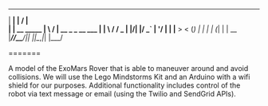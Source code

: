   ______           __  __                
 |  ____|         |  \/  |               
 | |__  __  _____ | \  / | __ _ _ __ ___ 
 |  __| \ \/ / _ \| |\/| |/ _` | '__/ __|
 | |____ >  < (_) | |  | | (_| | |  \__ \
 |______/_/\_\___/|_|  |_|\__,_|_|  |___/
                                         
                                         
=======

A model of the ExoMars Rover that is able to maneuver around and avoid collisions. We will use the Lego Mindstorms Kit and an Arduino with a wifi shield for our purposes. Additional functionality includes control of the robot via text message or email (using the Twilio and SendGrid APIs).
